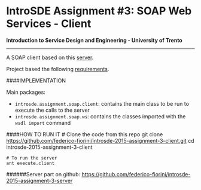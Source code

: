 # IntroSDE Assignment #3: SOAP Web Services - Client
**Introduction to Service Design and Engineering - University of Trento**

--------------

A SOAP client based on this [server](https://warm-brook-6204.herokuapp.com/ws/people).

Project based the following [requirements](https://sites.google.com/a/unitn.it/introsde_2015-16/lab-sessions/assignments/assignment-3).


####IMPLEMENTATION


Main packages:
- `introsde.assignment.soap.client`: contains the main class to be run to execute the calls to the server
- `introsde.assignment.soap.ws`: contains the classes imported with the `wsdl import` command


####HOW TO RUN IT
	# Clone the code from this repo
	git clone https://github.com/federico-fiorini/introsde-2015-assignment-3-client.git
	cd introsde-2015-assignment-3-client
	
	# To run the server
	ant execute.client

######Server part on github:
	https://github.com/federico-fiorini/introsde-2015-assignment-3-server
